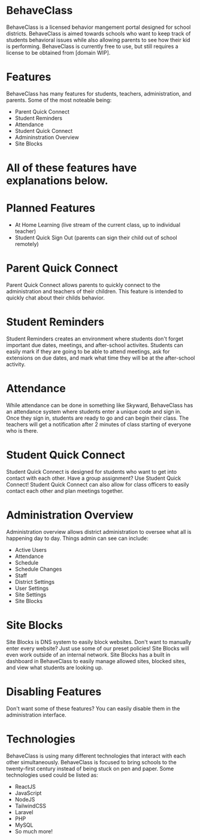 # BehaveClass
BehaveClass is a licensed behavior mangement portal designed for school districts. BehaveClass is aimed towards schools who want to keep track of students behavioral issues while
also allowing parents to see how their kid is performing. BehaveClass is currently free to use, but still requires a license to be obtained from [domain WIP]. 

# Features
BehaveClass has many features for students, teachers, administration, and parents. Some of the most noteable being:
- Parent Quick Connect
- Student Reminders
- Attendance
- Student Quick Connect
- Admininstration Overview
- Site Blocks
# All of these features have explanations below.

# Planned Features
- At Home Learning (live stream of the current class, up to individual teacher)
- Student Quick Sign Out (parents can sign their child out of school remotely)

# Parent Quick Connect
Parent Quick Connect allows parents to quickly connect to the administration and teachers of their children. This feature is intended to quickly chat about their childs
behavior.

# Student Reminders
Student Reminders creates an environment where students don't forget important due dates, meetings, and after-school activites. Students can easily mark if they are going
to be able to attend meetings, ask for extensions on due dates, and mark what time they will be at the after-school activity. 

# Attendance
While attendance can be done in something like Skyward, BehaveClass has an attendance system where students enter a unique code and sign in. Once they sign in, students
are ready to go and can begin their class. The teachers will get a notification after 2 minutes of class starting of everyone who is there.

# Student Quick Connect
Student Quick Connect is designed for students who want to get into contact with each other. Have a group assignment? Use Student Quick Connect! Student Quick Connect can
also allow for class officers to easily contact each other and plan meetings together.

# Administration Overview
Administration overview allows district administration to oversee what all is happening day to day. Things admin can see can include:
- Active Users
- Attendance
- Schedule
- Schedule Changes
- Staff
- District Settings
- User Settings
- Site Settings
- Site Blocks

# Site Blocks
Site Blocks is DNS system to easily block websites. Don't want to manually enter every website? Just use some of our preset policies! Site Blocks will even work outside of an internal network. Site Blocks has a built in dashboard in BehaveClass to easily manage allowed sites, blocked sites, and view what students are looking up. 

# Disabling Features
Don't want some of these features? You can easily disable them in the administration interface. 

# Technologies
BehaveClass is using many different technologies that interact with each other simultaneously. BehaveClass is focused to bring schools to the twenty-first century instead of being stuck on pen and paper. Some technologies used could be listed as:
- ReactJS
- JavaScript
- NodeJS
- TailwindCSS
- Laravel
- PHP
- MySQL
- So much more!
